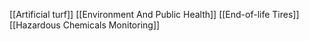 [[Artificial turf]]
[[Environment And Public Health]]
[[End-of-life Tires]]
[[Hazardous Chemicals Monitoring]]
